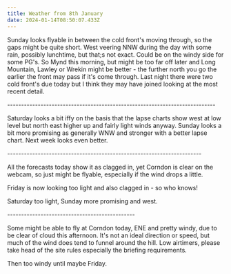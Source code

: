 ```yaml
---
title: Weather from 8th January
date: 2024-01-14T08:50:07.433Z
---
```

Sunday looks flyable in between the cold front's moving through, so the gaps might be quite short.  West veering NNW during the day with some rain, possibly lunchtime, but that;s not exact.  Could be on the windy side for some PG's.  So Mynd this morning, but might be too far off later and Long Mountain, Lawley or Wrekin might be better - the further north you go the earlier the front may pass if it's come through.  Last night there were two cold front's due today but I think they may have joined looking at the most recent detail.

\---------------------------------------------------------------------------

Saturday looks a bit iffy on the basis that the lapse charts show west at low level but north east higher up and fairly light winds anyway.  Sunday looks a bit more promising as generally WNW and stronger with a better lapse chart.  Next week looks even better.

\----------------------------------------------------------------------

All the forecasts today show it as clagged in, yet Corndon is clear on the webcam, so just might be flyable, especially if the wind drops a little.

Friday is now looking too light and also clagged in - so who knows!

Saturday too light, Sunday more promising and west.

\----------------------------------------------

Some might be able to fly at Corndon today, ENE and pretty windy,  due to be clear of cloud this afternoon.  It's not an ideal direction or speed, but much of the wind does tend to funnel around the hill.  Low airtimers, please take head of the site rules especially the briefing requirements.

Then too windy until maybe Friday.